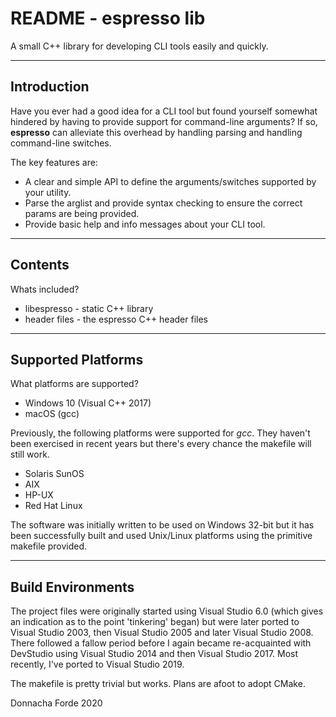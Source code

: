 # README - espresso lib 
A small C++ library for developing CLI tools easily and quickly.

***
## Introduction

Have you ever had a good idea for a CLI tool but found yourself somewhat hindered by having to provide support for command-line arguments? If so, **espresso** can alleviate this overhead by handling parsing and handling command-line switches. 

The key features are:
* A clear and simple API to define the arguments/switches supported by your utility. 
* Parse the arglist and provide syntax checking to ensure the correct params are being provided.
* Provide basic help and info messages about your CLI tool. 




***
## Contents

Whats included?

* libespresso -  static C++ library 
* header files - the espresso C++ header files 


***
## Supported Platforms


What platforms are supported?

* Windows 10 (Visual C++ 2017)
* macOS (gcc)


Previously, the following platforms were supported for *gcc*. They haven't been exercised in recent years but there's every chance the makefile will still work. 

* Solaris SunOS
* AIX
* HP-UX
* Red Hat Linux

The software was initially written to be used on Windows 32-bit but it has been successfully built and used Unix/Linux platforms using the primitive makefile provided.


***
## Build Environments

The project files were originally started using Visual Studio 6.0 (which gives an indication as to the point 'tinkering' began) but were later ported to Visual Studio 2003, then Visual Studio 2005 and later Visual Studio 2008. There followed a fallow period before I again became re-acquainted with DevStudio using Visual Studio 2014 and then Visual Studio 2017. Most recently, I've ported to Visual Studio 2019. 

The makefile is pretty trivial but works. Plans are afoot to adopt CMake. 



Donnacha Forde
2020

